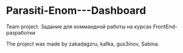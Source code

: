 # Parasiti-Enom---Dashboard
Team project.
Задание для коммандной работы на курсах FrontEnd-разработки

The project was made by zakadagzru, kafka, gus3inov, Sabina.
